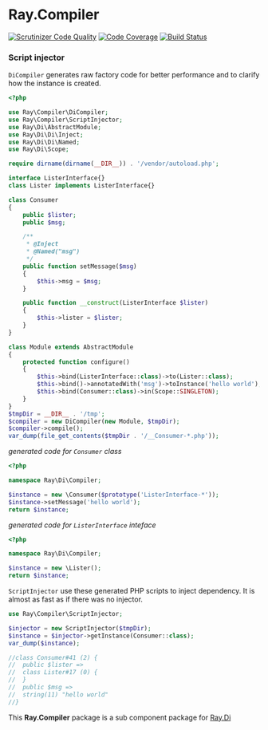 # Ray.Compiler
[![Scrutinizer Code Quality](https://scrutinizer-ci.com/g/ray-di/Ray.Compiler/badges/quality-score.png?b=1.x)](https://scrutinizer-ci.com/g/ray-di/Ray.Compiler/?branch=1.x)
[![Code Coverage](https://scrutinizer-ci.com/g/ray-di/Ray.Compiler/badges/coverage.png?b=1.x)](https://scrutinizer-ci.com/g/ray-di/Ray.Compiler/?branch=1.x)
[![Build Status](https://travis-ci.org/ray-di/Ray.Compiler.svg?branch=1.x)](https://travis-ci.org/ray-di/Ray.Compiler)

### Script injector

`DiCompiler` generates raw factory code for better performance and to clarify how the instance is created.

```php
<?php

use Ray\Compiler\DiCompiler;
use Ray\Compiler\ScriptInjector;
use Ray\Di\AbstractModule;
use Ray\Di\Di\Inject;
use Ray\Di\Di\Named;
use Ray\Di\Scope;

require dirname(dirname(__DIR__)) . '/vendor/autoload.php';

interface ListerInterface{}
class Lister implements ListerInterface{}

class Consumer
{
    public $lister;
    public $msg;

    /**
     * @Inject
     * @Named("msg")
     */
    public function setMessage($msg)
    {
        $this->msg = $msg;
    }

    public function __construct(ListerInterface $lister)
    {
        $this->lister = $lister;
    }
}

class Module extends AbstractModule
{
    protected function configure()
    {
        $this->bind(ListerInterface::class)->to(Lister::class);
        $this->bind()->annotatedWith('msg')->toInstance('hello world');
        $this->bind(Consumer::class)->in(Scope::SINGLETON);
    }
}
$tmpDir = __DIR__ . '/tmp';
$compiler = new DiCompiler(new Module, $tmpDir);
$compiler->compile();
var_dump(file_get_contents($tmpDir . '/__Consumer-*.php'));
```

*generated code for `Consumer` class*
```php
<?php

namespace Ray\Di\Compiler;

$instance = new \Consumer($prototype('ListerInterface-*'));
$instance->setMessage('hello world');
return $instance;
```

*generated code for `ListerInterface` inteface*
```php
<?php

namespace Ray\Di\Compiler;

$instance = new \Lister();
return $instance;
```

`ScriptInjector` use these generated PHP scripts to inject dependency. It is almost as fast as if there was no injector.

```php
use Ray\Compiler\ScriptInjector;

$injector = new ScriptInjector($tmpDir);
$instance = $injector->getInstance(Consumer::class);
var_dump($instance);

//class Consumer#41 (2) {
//  public $lister =>
//  class Lister#17 (0) {
//  }
//  public $msg =>
//  string(11) "hello world"
//}
```
This **Ray.Compiler** package is a sub component package for [Ray.Di](https://github.com/ray-di/Ray.Di)
